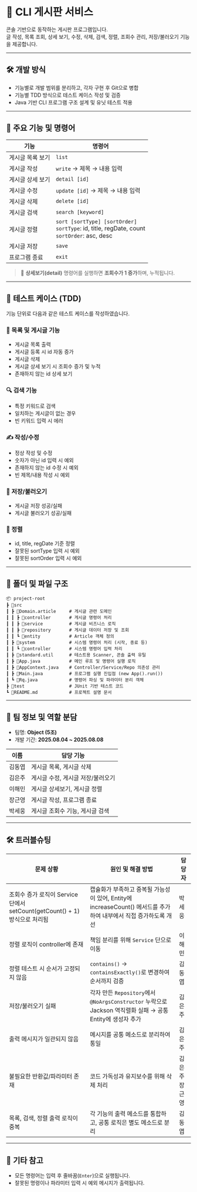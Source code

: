 # 🧾 CLI 게시판 서비스

콘솔 기반으로 동작하는 게시판 프로그램입니다.  
글 작성, 목록 조회, 상세 보기, 수정, 삭제, 검색, 정렬, 조회수 관리, 저장/불러오기 기능을 제공합니다.

---

## 🛠 개발 방식

- 기능별로 개발 범위를 분리하고, 각자 구현 후 Git으로 병합
- 기능별 TDD 방식으로 테스트 케이스 작성 및 검증
- Java 기반 CLI 프로그램 구조 설계 및 유닛 테스트 적용

---

## 🚀 주요 기능 및 명령어

| 기능 | 명령어 |
|------|--------|
| 게시글 목록 보기 | `list` |
| 게시글 작성 | `write` → 제목 → 내용 입력 |
| 게시글 상세 보기 | `detail [id]` |
| 게시글 수정 | `update [id]` → 제목 → 내용 입력 |
| 게시글 삭제 | `delete [id]` |
| 게시글 검색 | `search [keyword]` |
| 게시글 정렬 | `sort [sortType] [sortOrder]`<br>`sortType`: id, title, regDate, count<br>`sortOrder`: asc, desc |
| 게시글 저장 | `save` |
| 프로그램 종료 | `exit` |

> 📌 **상세보기(detail)** 명령어를 실행하면 **조회수가 1 증가**하며, 누적됩니다.

---

## 🧪 테스트 케이스 (TDD)

기능 단위로 다음과 같은 테스트 케이스를 작성하였습니다.

### 📄 목록 및 게시글 기능
- 게시글 목록 출력
- 게시글 등록 시 id 자동 증가
- 게시글 삭제
- 게시글 상세 보기 시 조회수 증가 및 누적
- 존재하지 않는 id 상세 보기

### 🔍 검색 기능
- 특정 키워드로 검색
- 일치하는 게시글이 없는 경우
- 빈 키워드 입력 시 에러

### ✍️ 작성/수정
- 정상 작성 및 수정
- 숫자가 아닌 id 입력 시 예외
- 존재하지 않는 id 수정 시 예외
- 빈 제목/내용 작성 시 예외

### 💾 저장/불러오기
- 게시글 저장 성공/실패
- 게시글 불러오기 성공/실패

### 🔀 정렬
- id, title, regDate 기준 정렬
- 잘못된 sortType 입력 시 예외
- 잘못된 sortOrder 입력 시 예외

---

## 📁 폴더 및 파일 구조
```
📦 project-root
┣ 📂src
┃ ┣ 📂Domain.article     # 게시글 관련 도메인
┃ ┃ ┣ 📂controller       # 게시글 명령어 처리
┃ ┃ ┣ 📂service          # 게시글 비즈니스 로직
┃ ┃ ┣ 📂repository       # 게시글 데이터 저장 및 조회
┃ ┃ ┗ 📂entity           # Article 객체 정의
┃ ┣ 📂system             # 시스템 명령어 처리 (시작, 종료 등)
┃ ┃ ┗ 📂controller       # 시스템 명령어 입력 처리
┃ ┣ 📂standard.util      # 테스트용 Scanner, 콘솔 출력 유틸
┃ ┣ 📄App.java           # 메인 루프 및 명령어 실행 로직
┃ ┣ 📄AppContext.java    # Controller/Service/Repo 의존성 관리
┃ ┣ 📄Main.java          # 프로그램 실행 진입점 (new App().run())
┃ ┗ 📄Rq.java            # 명령어 파싱 및 파라미터 분리 객체
┣ 📂test                 # JUnit 기반 테스트 코드
┗ 📜README.md            # 프로젝트 설명 문서
```

---

## 👥 팀 정보 및 역할 분담
- 팀명: **Object (5조)**
- 개발 기간: **2025.08.04 ~ 2025.08.08**

| 이름     | 담당 기능 |
|----------|-----------|
| 김동엽   | 게시글 목록, 게시글 삭제 |
| 김은주   | 게시글 수정, 게시글 저장/불러오기 |
| 이해민   | 게시글 상세보기, 게시글 정렬 |
| 장근영   | 게시글 작성, 프로그램 종료 |
| 박세웅   | 게시글 조회수 기능, 게시글 검색 |

---

## 🛠 트러블슈팅

| 문제 상황 | 원인 및 해결 방법 | 담당자 |
|-----------|------------------|--------|
| 조회수 증가 로직이 Service 단에서 setCount(getCount() + 1) 방식으로 처리됨 | 캡슐화가 부족하고 중복될 가능성이 있어, Entity에 increaseCount() 메서드를 추가하여 내부에서 직접 증가하도록 개선 | 박세웅 |
| 정렬 로직이 controller에 존재 | 책임 분리를 위해 `Service` 단으로 이동 | 이해민 |
| 정렬 테스트 시 순서가 고정되지 않음 | `contains()` → `containsExactly()`로 변경하여 순서까지 검증 | 김동엽 |
| 저장/불러오기 실패 | 각자 만든 `Repository`에서 `@NoArgsConstructor` 누락으로 Jackson 역직렬화 실패 → 공통 Entity에 생성자 추가 | 김은주 |
| 출력 메시지가 일관되지 않음 | 메시지를 공통 메소드로 분리하여 통일 | 김은주 |
| 불필요한 반환값/파라미터 존재 | 코드 가독성과 유지보수를 위해 삭제 처리 | 김은주 장근영 |
| 목록, 검색, 정렬 출력 로직이 중복 | 각 기능의 출력 메소드를 통합하고, 공통 로직은 별도 메소드로 분리 | 김동엽 |

---

## 📝 기타 참고

- 모든 명령어는 입력 후 줄바꿈(`Enter`)으로 실행됩니다.
- 잘못된 명령이나 파라미터 입력 시 예외 메시지가 출력됩니다.
